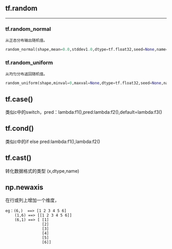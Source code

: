 ## tf.random
------
### tf.random_normal
    从正态分布输出随机值。
```python
random_normal(shape,mean=0.0,stddev1.0,dtype=tf.float32,seed=None,name=None)
```
### tf.random_uniform
    从均匀分布返回随机值。
```python
random_uniform(shape,minval=0,maxval=None,dtype=tf.float32,seed=None,name=None)
```
## tf.case()
类似c中的switch，pred：lambda:f1(),pred:lambda:f2(),default=lambda:f3()


## tf.cond()
类似c中的if else pred:lambda:f1(),lambda:f2()


## tf.cast()
转化数据格式的类型 (x,dtype,name)


## np.newaxis
在行或列上增加一个维度，
```
eg：(6,)  ==> [1 2 3 4 5 6]
    (1,6) ==> [[1 2 3 4 5 6]]
    (6,1) ==> [ [1]
                [2]
                [3]
                [4]
                [5]
                [6]]
```
